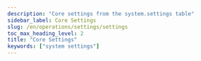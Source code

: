 ```yaml
---
description: "Core settings from the system.settings table"
sidebar_label: Core Settings
slug: /en/operations/settings/settings
toc_max_heading_level: 2
title: "Core Settings"
keywords: ["system settings"]
---
```


<!--Do not edit – this file is autogenerated-->
